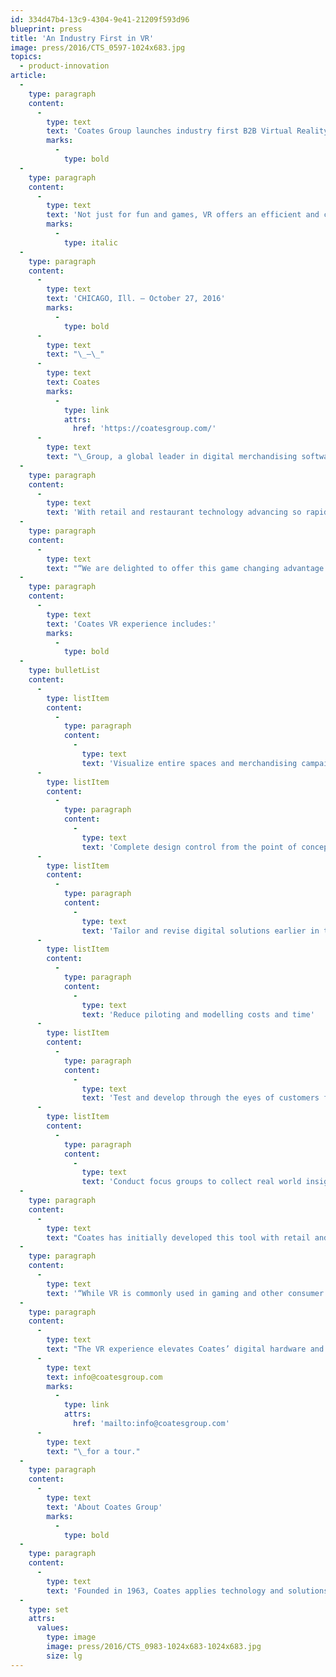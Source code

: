 ```yaml
---
id: 334d47b4-13c9-4304-9e41-21209f593d96
blueprint: press
title: 'An Industry First in VR'
image: press/2016/CTS_0597-1024x683.jpg
topics:
  - product-innovation
article:
  -
    type: paragraph
    content:
      -
        type: text
        text: 'Coates Group launches industry first B2B Virtual Reality tool changing the way brands develop new solutions'
        marks:
          -
            type: bold
  -
    type: paragraph
    content:
      -
        type: text
        text: 'Not just for fun and games, VR offers an efficient and captivating business planning tool'
        marks:
          -
            type: italic
  -
    type: paragraph
    content:
      -
        type: text
        text: 'CHICAGO, Ill. — October 27, 2016'
        marks:
          -
            type: bold
      -
        type: text
        text: "\_—\_"
      -
        type: text
        text: Coates
        marks:
          -
            type: link
            attrs:
              href: 'https://coatesgroup.com/'
      -
        type: text
        text: "\_Group, a global leader in digital merchandising software, kiosks, and digital drive-thrus, is the industry’s first to utilize Virtual Reality (VR) from a B2B perspective, allowing brands to physically see and develop new digital hardware and content within their own virtual store. Creating a never before seen experience in the world of digital merchandising, Coates is teleporting clients into a realm of possibilities at their new Lab in Chicago."
  -
    type: paragraph
    content:
      -
        type: text
        text: 'With retail and restaurant technology advancing so rapidly, bringing ideas and products to life before they are superseded is a real issue brands continually struggle with. With the Coates Lab VR tool, creative teams and designers can immediately see their merchandising ideas come to life using a VR simulation of the customers’ environment. Until now, the first time a client saw the finished product was at the end of the design and manufacturing process, stimulating a wave of inspiration about what would work better and how to improve the experience. Unfortunately, these light bulb moments are often realized too late. The costs, time, and finite resources prevent the client from achieving the best result possible. The Coates Lab now transforms that experience allowing brands to go on that creative journey, test “riskier” concepts through the eyes of their customers without prototyping, time delays or incurring huge costs.'
  -
    type: paragraph
    content:
      -
        type: text
        text: "“We are delighted to offer this game changing advantage to our customers. The VR tool has proven to be a powerful and effective method to help brand designers, marketers and development teams efficiently ideate their own virtual store, and quickly land on the ideal design without costly and time-consuming prototypes,” says Leo Coates, CEO of Coates Group. “Brands can walk through their concept environment and change the content on digital signage using our proprietary Switchboard\_TM\_CMS, to test and visualize how different campaigns roll out in stores, allowing for real-time revisions to the proposed store environment.”"
  -
    type: paragraph
    content:
      -
        type: text
        text: 'Coates VR experience includes:'
        marks:
          -
            type: bold
  -
    type: bulletList
    content:
      -
        type: listItem
        content:
          -
            type: paragraph
            content:
              -
                type: text
                text: 'Visualize entire spaces and merchandising campaigns in the early design phase'
      -
        type: listItem
        content:
          -
            type: paragraph
            content:
              -
                type: text
                text: 'Complete design control from the point of conception'
      -
        type: listItem
        content:
          -
            type: paragraph
            content:
              -
                type: text
                text: 'Tailor and revise digital solutions earlier in the process'
      -
        type: listItem
        content:
          -
            type: paragraph
            content:
              -
                type: text
                text: 'Reduce piloting and modelling costs and time'
      -
        type: listItem
        content:
          -
            type: paragraph
            content:
              -
                type: text
                text: 'Test and develop through the eyes of customers for maximum engagement'
      -
        type: listItem
        content:
          -
            type: paragraph
            content:
              -
                type: text
                text: 'Conduct focus groups to collect real world insights'
  -
    type: paragraph
    content:
      -
        type: text
        text: "Coates has initially developed this tool with retail and quick service restaurants (QSR’s) in mind, given the opportunities and historical challenges. Recently, Coates worked with a global QSR to enhance the drive thru experience and tackle some of the inherent challenges faced by the customer at the drive thru. Coates allowed its client to experience and manipulate the customer journey through different merchandising options and updated hardware modeling. Coates and their\_client are ultimately\_working\_together\_to increase revenue by driving up-sell, reducing drive thru times and improving the overall customer experience."
  -
    type: paragraph
    content:
      -
        type: text
        text: '“While VR is commonly used in gaming and other consumer applications, this is a new and innovative B2B approach to using VR in the digital marketing industry.” says Don Stroberg, Chief Operating Officer of Radius Networks a leading global supplier of beacon technology and Coates partner. “For creative teams and agencies who currently rely on concept and CAD drawings, 3D fly-throughs, or have to build replica test stores, this is a highly efficient and modern option.”'
  -
    type: paragraph
    content:
      -
        type: text
        text: "The VR experience elevates Coates’ digital hardware and software product development, personalization and pilot programs. Coates invites clients, creative teams and developers to stop by the Coates Lab in Chicago to experience this personalized VR experience. Please contact\_"
      -
        type: text
        text: info@coatesgroup.com
        marks:
          -
            type: link
            attrs:
              href: 'mailto:info@coatesgroup.com'
      -
        type: text
        text: "\_for a tour."
  -
    type: paragraph
    content:
      -
        type: text
        text: 'About Coates Group'
        marks:
          -
            type: bold
  -
    type: paragraph
    content:
      -
        type: text
        text: 'Founded in 1963, Coates applies technology and solutions to deliver relevant, personalized digital merchandising content for quick service restaurant brands (QSR) and the retail industry. Coates’ data-driven CMS software Switchboard, self-order kiosks, digital drive-thru and outdoor displays are used by leading brands across 35 global markets. The privately held company is headquartered in Australia with offices in Japan, India, China, and U.S. operations are based in Chicago.'
  -
    type: set
    attrs:
      values:
        type: image
        image: press/2016/CTS_0983-1024x683-1024x683.jpg
        size: lg
---
```

